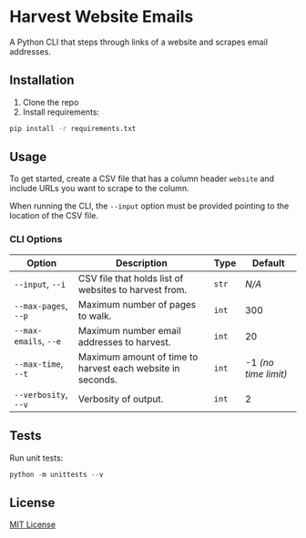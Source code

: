 # Harvest Website Emails

A Python CLI that steps through links of a website and scrapes email addresses.

## Installation

1. Clone the repo
2. Install requirements:

```bash
pip install -r requirements.txt
```

## Usage

To get started, create a CSV file that has a column header `website` and include URLs you want to scrape to the column.

When running the CLI, the `--input` option must be provided pointing to the location of the CSV file.

### CLI Options

| Option | Description | Type | Default |
| -- | -- | -- | -- |
| `--input`, `--i` | CSV file that holds list of websites to harvest from. | `str` | _N/A_ |
| `--max-pages`, `--p` | Maximum number of pages to walk. | `int` | 300 |
| `--max-emails`, `--e` | Maximum number email addresses to harvest. | `int` | 20 |
| `--max-time`, `--t` | Maximum amount of time to harvest each website in seconds. | `int` | -1 _(no time limit)_ |
| `--verbosity`, `--v` | Verbosity of output. | `int` | 2 |

## Tests

Run unit tests:

```py
python -m unittests --v
```

## License

[MIT License](https://github.com/bfrymire/py-harvest-website-emails/blob/master/LICENSE)
